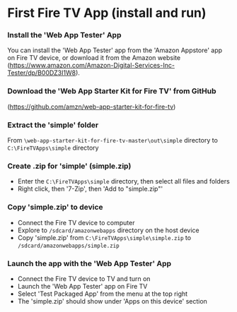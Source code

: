 # First Fire TV App (install and run)

### Install the 'Web App Tester' App

You can install the 'Web App Tester' app from the 'Amazon Appstore' app on Fire TV device, 
or download it from the Amazon website (https://www.amazon.com/Amazon-Digital-Services-Inc-Tester/dp/B00DZ3I1W8).

### Download the 'Web App Starter Kit for Fire TV' from GitHub 

(https://github.com/amzn/web-app-starter-kit-for-fire-tv)

### Extract the 'simple' folder

From `\web-app-starter-kit-for-fire-tv-master\out\simple` directory to `C:\FireTVApps\simple` directory

### Create .zip for 'simple' (simple.zip)

- Enter the `C:\FireTVApps\simple` directory, then select all files and folders   
- Right click, then '7-Zip', then 'Add to "simple.zip"'

### Copy 'simple.zip' to device

- Connect the Fire TV device to computer
- Explore to `/sdcard/amazonwebapps` directory on the host device
- Copy 'simple.zip' from `C:\FireTVApps\simple\simple.zip` to `/sdcard/amazonwebapps/simple.zip`

### Launch the app with the 'Web App Tester' App

- Connect the Fire TV device to TV and turn on
- Launch the 'Web App Tester' app on Fire TV
- Select 'Test Packaged App' from the menu at the top right
- The 'simple.zip' should show under 'Apps on this device' section
